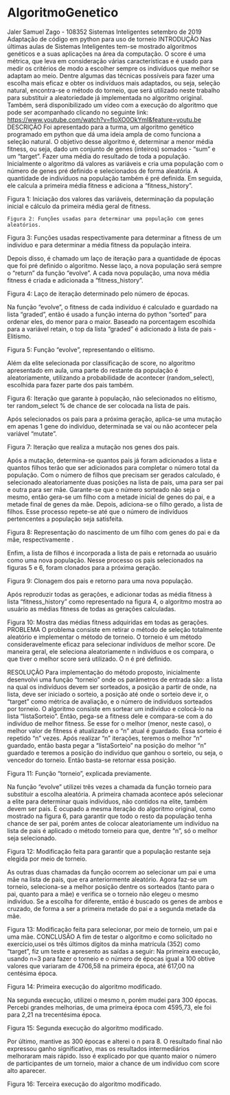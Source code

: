 # AlgoritmoGenetico
Jaler Samuel Zago - 108352
Sistemas Inteligentes
setembro de 2019
Adaptação de código em python para uso de torneio
INTRODUÇÃO
Nas últimas aulas de Sistemas Inteligentes tem-se mostrado algoritmos genéticos e a suas aplicações na área da computação. O score é uma métrica, que leva em consideração várias características e é usado para medir os critérios de modo a escolher sempre os indivíduos que melhor se adaptam ao meio. Dentre algumas das técnicas possíveis para fazer uma escolha mais eficaz e obter os indivíduos mais adaptados, ou seja, seleção natural, encontra-se o método do torneio, que será utilizado neste trabalho para substituir a aleatoriedade já implementada no algoritmo original. Também, será disponibilizado um vídeo com a execução do algoritmo que pode ser acompanhado clicando no seguinte link: 
https://www.youtube.com/watch?v=fIoXO0OkYmI&feature=youtu.be
DESCRIÇÃO
Foi apresentado para a turma, um algoritmo genético programado em python que dá uma ideia ampla de como funciona a seleção natural. O objetivo desse algoritmo é, determinar a menor média fitness, ou seja, dado um conjunto de genes (inteiros) somados - “sum” e um “target”. Fazer uma média do resultado de toda a população.  
Inicialmente o algoritmo dá valores as variáveis e cria uma população com o número de genes pré definido e selecionados de forma aleatória. A quantidade de indivíduos na população também é pré definida. Em seguida, ele calcula a primeira média fitness e adiciona a “fitness_history”.

Figura 1: Iniciação dos valores das variáveis, determinação da população inicial e cálculo da primeira média geral de fitness.


	Figura 2: Funções usadas para determinar uma população com genes aleatórios.


Figura 3: Funções usadas respectivamente para determinar a fitness de um indivíduo e para determinar a média fitness da população inteira.

Depois disso, é chamado um laço de iteração para a quantidade de épocas que foi pré definido o algoritmo. Nesse laço, a nova população será sempre o “return” da função “evolve”. A cada nova população, uma nova média fitness é criada e adicionada a “fitness_history”. 

Figura 4: Laço de iteração determinado pelo número de épocas.

Na função “evolve”, o fitness de cada indivíduo é calculado e guardado na lista “graded”, então é usado a função interna do python “sorted” para ordenar eles, do menor para o maior. Baseado na porcentagem escolhida para a variável retain, o top da lista “graded” é adicionado à lista de pais - Elitismo.

Figura 5: Função “evolve”, representando o elitismo.

Além da elite selecionada por classificação de score, no algoritmo apresentado em aula, uma parte do restante da população é aleatoriamente, utilizando a probabilidade de acontecer (random_select), escolhida para fazer parte dos pais também.

Figura 6: Iteração que garante à população, não selecionados no elitismo, ter random_select % de chance de ser colocada na lista de pais. 

Após selecionados os pais para a próxima geração, aplica-se uma mutação em apenas 1 gene do indivíduo, determinada se vai ou não acontecer pela variável “mutate”.

Figura 7: Iteração que realiza a mutação nos genes dos pais.

Após a mutação, determina-se quantos pais já foram adicionados a lista e quantos filhos terão que ser adicionados para completar o número total da população.
Com o número de filhos que precisam ser gerados calculado, é selecionado aleatoriamente duas posições na lista de pais, uma para ser pai e outra para ser mãe. Garante-se que o número sorteado não seja o mesmo, então gera-se um filho com a metade inicial de genes do pai, e a metade final de genes da mãe. Depois, adiciona-se o filho gerado, a lista de filhos. Esse processo repete-se até que o número de indivíduos pertencentes a população seja satisfeita.

Figura 8: Representação do nascimento de um filho com genes do pai e da mãe, respectivamente .

Enfim, a lista de filhos é incorporada a lista de pais e retornada ao usuário como uma nova população. Nesse processo os pais selecionados na figuras 5 e 6, foram clonados para a próxima geração. 

Figura 9: Clonagem dos pais e retorno para uma nova população.

Após reproduzir todas as gerações, e adicionar todas as média fitness à lista “fitness_history” como representado na figura 4, o algoritmo mostra ao usuário as médias fitness de todas as gerações calculadas.

Figura 10: Mostra das médias fitness adquiridas em todas as gerações.
PROBLEMA
O problema consiste em retirar o método de seleção totalmente aleatório e implementar o método de torneio. 
O torneio é um método consideravelmente eficaz para selecionar indivíduos de melhor score. De maneira geral, ele seleciona aleatoriamente n indivíduos e os compara, o que tiver o melhor score será utilizado. O n é pré definido.

RESOLUÇÃO
Para implementação do método proposto, inicialmente desenvolvi uma função “torneio” onde os parâmetros de entrada são: a lista na qual os indivíduos devem ser sorteados, a posição a partir de onde, na lista, deve ser iniciado o sorteio, a posição até onde o sorteio deve ir, o “target” como métrica de avaliação, e o número de indivíduos sorteados por torneio.
O algoritmo consiste em sortear um indivíduo e colocá-lo na lista “listaSorteio”. Então, pega-se a fitness dele e compara-se com a do indivíduo de melhor fitness. Se esse for o melhor (menor, neste caso), o melhor valor de fitness é atualizado e o “n” atual é guardado. Essa sorteio é repetido “n” vezes.
Após realizar “n” iterações, teremos o melhor “n” guardado, então basta pegar a “listaSorteio” na posição do melhor “n” guardado e teremos a posição do indivíduo que ganhou o sorteio, ou seja, o vencedor do torneio. Então basta-se retornar essa posição.

Figura 11: Função “torneio”, explicada previamente.

Na função “evolve” utilizei três vezes a chamada da função torneio para substituir a escolha aleatória. 
A primeira chamada acontece após selecionar a elite para determinar quais indivíduos, não contidos na elite, também devem ser pais. É ocupado a mesma iteração do algoritmo original, como mostrado na figura 6, para garantir que todo o resto da população tenha chance de ser pai, porém antes de colocar aleatoriamente um indivíduo na lista de pais é aplicado o método torneio para que, dentre “n”, só o melhor seja selecionado.

Figura 12: Modificação feita para garantir que a população restante seja elegida por meio de torneio.

As outras duas chamadas da função ocorrem ao selecionar um pai e uma mãe na lista de pais, que era anteriormente aleatório. Agora faz-se um torneio, seleciona-se a melhor posição dentre os sorteados (tanto para o pai, quanto para a mãe) e verifica se o torneio não elegeu o mesmo indivíduo. Se a escolha for diferente, então é buscado os genes de ambos e cruzado, de forma a ser a primeira metade do pai e a segunda metade da mãe.

Figura 13: Modificação feita para selecionar, por meio de torneio, um pai e uma mãe.
CONCLUSÃO
A fim de testar o algoritmo e como solicitado no exercício,usei os três últimos dígitos da minha matrícula (352) como “target”, fiz um teste e apresento as saídas a seguir:
Na primeira execução, usando n=3 para fazer o torneio e o número de épocas igual a 100 obtive valores que variaram de 4706,58 na primeira época, até 617,00 na centésima época.

Figura 14: Primeira execução do algoritmo modificado.

Na segunda execução, utilizei o mesmo n, porém mudei para 300 épocas. Percebi grandes melhorias, de uma primeira época com 4595,73, ele foi para 2,21 na trecentésima época.

Figura 15: Segunda execução do algoritmo modificado.

Por último, mantive as 300 épocas e alterei o n para 8. O resultado final não expressou ganho significativo, mas os resultados intermediários melhoraram mais rápido. Isso é explicado por que quanto maior o número de participantes de um torneio, maior a chance de um indivíduo com score alto aparecer.

Figura 16: Terceira execução do algoritmo modificado.
